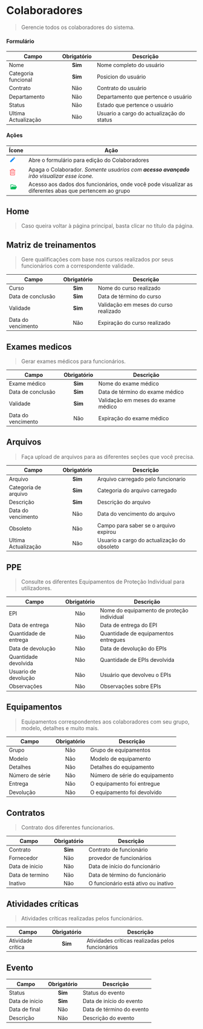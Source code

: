 # Colaboradores

> Gerencie todos os colaboradores do sistema.

#### Formulário

| Campo               | Obrigatório | Descrição                                 |
| ------------------- | :---------: | ----------------------------------------- |
| Nome                |   **Sim**   | Nome completo do usuário                  |
| Categoria funcional |   **Sim**   | Posicion do usuário                       |
| Contrato            |     Não     | Contrato do usuário                       |
| Departamento        |     Não     | Departamento que pertence o usuário       |
| Status              |     Não     | Estado que pertence o usuário             |
| Ultima Actualização |     Não     | Usuario a cargo do actualização do status |

#### Ações

| Ícone                                      | Ação                                                                                                   |
| ------------------------------------------ | ------------------------------------------------------------------------------------------------------ |
| ![logo](../../assets/icons/Pencil.png)     | Abre o formulário para edição do Colaboradores                                                         |
| ![logo](../../assets/icons/Trash.png)      | Apaga o Colaborador. _Somente usuários com **acesso avançado** irão visualizar esse ícone._            |
| ![logo](../../assets/icons/FolderOpen.png) | Acesso aos dados dos funcionários, onde você pode visualizar as diferentes abas que pertencem ao grupo |

## Home

> Caso queira voltar à página principal, basta clicar no título da página.

## Matriz de treinamentos

> Gere qualificações com base nos cursos realizados por seus funcionários com a correspondente validade.

| Campo              | Obrigatório | Descrição                             |
| ------------------ | :---------: | ------------------------------------- |
| Curso              |   **Sim**   | Nome do curso realizado               |
| Data de conclusão  |   **Sim**   | Data de término do curso              |
| Validade           |   **Sim**   | Validação em meses do curso realizado |
| Data do vencimento |     Não     | Expiração do curso realizado          |

## Exames medicos

> Gerar exames médicos para funcionários.

| Campo              | Obrigatório | Descrição                          |
| ------------------ | :---------: | ---------------------------------- |
| Exame médico       |   **Sim**   | Nome do exame médico               |
| Data de conclusão  |   **Sim**   | Data de término do exame médico    |
| Validade           |   **Sim**   | Validação em meses do exame médico |
| Data do vencimento |     Não     | Expiração do exame médico          |

## Arquivos

> Faça upload de arquivos para as diferentes seções que você precisa.

| Campo                | Obrigatório | Descrição                                   |
| -------------------- | :---------: | ------------------------------------------- |
| Arquivo              |   **Sim**   | Arquivo carregado pelo funcionario          |
| Categoria de arquivo |   **Sim**   | Categoria do arquivo carregado              |
| Descrição            |   **Sim**   | Descrição do arquivo                        |
| Data do vencimento   |     Não     | Data do vencimento do arquivo               |
| Obsoleto             |     Não     | Campo para saber se o arquivo expirou       |
| Ultima Actualização  |     Não     | Usuario a cargo do actualização do obsoleto |

## PPE

> Consulte os diferentes Equipamentos de Proteção Individual para utilizadores.

| Campo                 | Obrigatório | Descrição                                  |
| --------------------- | :---------: | ------------------------------------------ |
| EPI                   |     Não     | Nome do equipamento de proteção individual |
| Data de entrega       |     Não     | Data de entrega do EPI                     |
| Quantidade de entrega |     Não     | Quantidade de equipamentos entregues       |
| Data de devolução     |     Não     | Data de devolução do EPIs                  |
| Quantidade devolvida  |     Não     | Quantidade de EPIs devolvida               |
| Usuario de devolução  |     Não     | Usuário que devolveu o EPIs                |
| Observações           |     Não     | Observações sobre EPIs                     |

## Equipamentos

> Equipamentos correspondentes aos colaboradores com seu grupo, modelo, detalhes e muito mais.

| Campo           | Obrigatório | Descrição                      |
| --------------- | :---------: | ------------------------------ |
| Grupo           |     Não     | Grupo de equipamentos          |
| Modelo          |     Não     | Modelo de equipamento          |
| Detalhes        |     Não     | Detalhes do equipamento        |
| Número de série |     Não     | Número de série do equipamento |
| Entrega         |     Não     | O equipamento foi entregue     |
| Devolução       |     Não     | O equipamento foi devolvido    |

## Contratos

> Contrato dos diferentes funcionarios.

| Campo           | Obrigatório | Descrição                           |
| --------------- | :---------: | ----------------------------------- |
| Contrato        |   **Sim**   | Contrato de funcionário             |
| Fornecedor      |     Não     | provedor de funcionários            |
| Data de inicio  |     Não     | Data de início do funcionário       |
| Data de termino |     Não     | Data de término do funcionário      |
| Inativo         |     Não     | O funcionário está ativo ou inativo |

## Atividades críticas

> Atividades críticas realizadas pelos funcionários.

| Campo             | Obrigatório | Descrição                                         |
| ----------------- | :---------: | ------------------------------------------------- |
| Atividade crítica |   **Sim**   | Atividades críticas realizadas pelos funcionários |

## Evento

| Campo          | Obrigatório | Descrição                 |
| -------------- | :---------: | ------------------------- |
| Status         |   **Sim**   | Status do evento          |
| Data de inicio |   **Sim**   | Data de início do evento  |
| Data de final  |     Não     | Data de término do evento |
| Descrição      |     Não     | Descrição do evento       |
